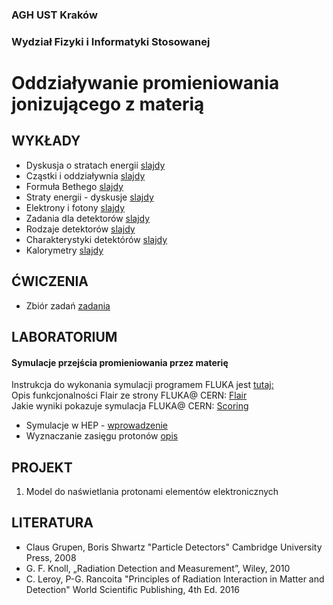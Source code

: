 ### AGH UST Kraków
### Wydział Fizyki i Informatyki Stosowanej
# Oddziaływanie promieniowania jonizującego z materią

## WYKŁADY
- Dyskusja o stratach energii [slajdy](/FILES/opjzm_w1.pdf)
- Cząstki i oddziaływnia [slajdy](/FILES/opjzm_w1.pdf)
- Formuła Bethego  [slajdy](/FILES/opjzm_w2.pdf)
- Straty energii - dyskusje [slajdy](/FILES/opjzm_w3.pdf)
- Elektrony i fotony [slajdy](/FILES/opjzm_w4.pdf)
- Zadania dla detektorów [slajdy](/FILES/opjzm_w5.pdf)
- Rodzaje detektorów [slajdy](/FILES/opjzm_w6.pdf)
- Charakterystyki detektórów [slajdy](/FILES/opjzm_w7.pdf)
- Kalorymetry [slajdy](/FILES/opjzm_w8.pdf)

## ĆWICZENIA 
- Zbiór zadań  [zadania](/FILES/problemy_2021.pdf)

## LABORATORIUM  
#### Symulacje przejścia promieniowania przez materię 
Instrukcja do wykonania symulacji programem FLUKA jest [tutaj:](https://agnieszkamucha.github.io/OPJzM/) <br>
Opis funkcjonalności Flair ze strony FLUKA@ CERN: [Flair](/FILES/03_Introduction_to_Flair_and_basic_input_2021_online.pdf) <br>
Jakie wyniki pokazuje symulacja FLUKA@ CERN: [Scoring](/FILES/08_Scoring_I_2021_online.pdf)
- Symulacje w HEP - [wprowadzenie](/FILES/Simulation_intro.pdf)
- Wyznaczanie zasięgu protonów [opis](/FILES/opjzm_lab_zasieg.pdf)  

## PROJEKT
1. Model do naświetlania protonami elementów elektronicznych 


## LITERATURA
- Claus Grupen, Boris Shwartz "Particle Detectors" Cambridge University Press, 2008
- G. F. Knoll, „Radiation Detection and Measurement”, Wiley, 2010
- C. Leroy, P-G. Rancoita "Principles of Radiation Interaction in Matter and Detection" World Scientific Publishing, 4th Ed. 2016
